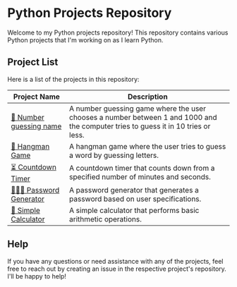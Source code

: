 # Python Projects Repository

Welcome to my Python projects repository! This repository contains various Python projects that I'm working on as I learn Python.

## Project List

Here is a list of the projects in this repository:

| Project Name | Description |
| ------------ | ----------- |
| [💯 Number guessing name](/number_guessing_game/README.md) | A number guessing game where the user chooses a number between 1 and 1000 and the computer tries to guess it in 10 tries or less. |
| [🎯 Hangman Game](/hangman_game/) | A hangman game where the user tries to guess a word by guessing letters. |
| [⏳ Countdown Timer](/countdown_timer/) | A countdown timer that counts down from a specified number of minutes and seconds. |
| [🕵🏻‍♂️ Password Generator](/password_generator/) | A password generator that generates a password based on user specifications. |
| [ 🔢 Simple Calculator](/simple_calculator/) | A simple calculator that performs basic arithmetic operations. |

## Help

If you have any questions or need assistance with any of the projects, feel free to reach out by creating an issue in the respective project's repository. I'll be happy to help!
